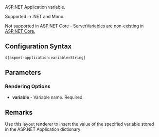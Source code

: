 ASP.NET Application variable. 

Supported in .NET and Mono. 

Not supported in ASP.NET Core - [ServerVariables are non-existing in ASP.NET Core. ](http://stackoverflow.com/questions/25849217/vnext-server-variables-missing)

## Configuration Syntax
```
${aspnet-application:variable=String}
```

## Parameters
### Rendering Options
* **variable** - Variable name. Required.

## Remarks
Use this layout renderer to insert the value of the specified variable stored in the ASP.NET Application dictionary